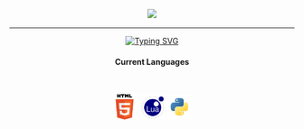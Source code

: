 <p align="center"> 
    <img src="https://discord.c99.nl/widget/theme-4/1164692424522735616.png"/>
  </p>

---

<p align="center"> 
  <a href="https://git.io/typing-svg">
    <img src="https://readme-typing-svg.herokuapp.com?font=Fira+Code&size=15&pause=1000&color=F7F7F7&center=true&vCenter=true&width=435&lines=Da+Hood+Demon" alt="Typing SVG" />
  </a>
  <a href="https://github.com/marvcolol">
    <p align="center">
    </p>
  </a>

  <h4 align="center">Current Languages</h4>
  <br>
  <p align="center">
    <code><img height="45" src="https://raw.githubusercontent.com/github/explore/main/topics/html/html.png"></code>
    <code><img height="45" src="https://raw.githubusercontent.com/github/explore/main/topics/lua/lua.png"></code>
    <code><img height="45" src="https://raw.githubusercontent.com/github/explore/main/topics/python/python.png"></code>
  </p>
